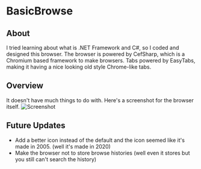 # BasicBrowse

## About

I tried learning about what is .NET Framework and C#, so I coded and designed this browser.
The browser is powered by CefSharp, which is a Chromium based framework to make browsers.
Tabs powered by EasyTabs, making it having a nice looking old style Chrome-like tabs.

## Overview

It doesn't have much things to do with. Here's a screenshot for the browser itself.
![Screenshot](https://i.imgur.com/RRNIk3z.png)

## Future Updates

- Add a better icon instead of the default and the icon seemed like it's made in 2005. (well it's made in 2020)
- Make the browser not to store browse histories (well even it stores but you still can't search the history)
